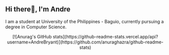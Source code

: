 ## Hi there👋, I'm Andre

I am a student at University of the Philippines - Baguio, currently pursuing a degree in Computer Science.

<p align=center>
  [![Anurag's GitHub stats](https://github-readme-stats.vercel.app/api?username=AndreBryant)](https://github.com/anuraghazra/github-readme-stats)
</p>
  
<!--
**AndreBryant/AndreBryant** is a ✨ _special_ ✨ repository because its `README.md` (this file) appears on your GitHub profile.

Here are some ideas to get you started:

- 🔭 I’m currently working on ...
- 🌱 I’m currently learning ...
- 👯 I’m looking to collaborate on ...
- 🤔 I’m looking for help with ...
- 💬 Ask me about ...
- 📫 How to reach me: ...
- 😄 Pronouns: ...
- ⚡ Fun fact: ...
-->
